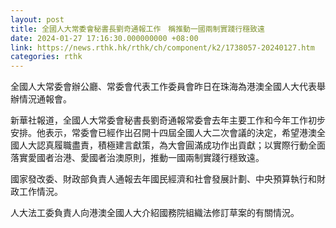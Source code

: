 ```yaml
---
layout: post
title: 全國人大常委會秘書長劉奇通報工作　稱推動一國兩制實踐行穩致遠
date: 2024-01-27 17:16:30.000000000 +08:00
link: https://news.rthk.hk/rthk/ch/component/k2/1738057-20240127.htm
categories: rthk
---
```


全國人大常委會辦公廳、常委會代表工作委員會昨日在珠海為港澳全國人大代表舉辦情況通報會。

新華社報道，全國人大常委會秘書長劉奇通報常委會去年主要工作和今年工作初步安排。他表示，常委會已經作出召開十四屆全國人大二次會議的決定，希望港澳全國人大認真履職盡責，積極建言獻策，為大會圓滿成功作出貢獻；以實際行動全面落實愛國者治港、愛國者治澳原則，推動一國兩制實踐行穩致遠。

國家發改委、財政部負責人通報去年國民經濟和社會發展計劃、中央預算執行和財政工作情況。

人大法工委負責人向港澳全國人大介紹國務院組織法修訂草案的有關情況。
